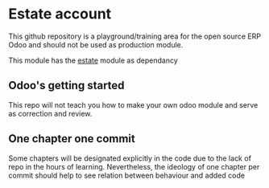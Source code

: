 # Estate account

This github repository is a playground/training area for the open source ERP Odoo
and should not be used as production module.

This module has the [estate](https://github.com/Thibagon/estate) module as dependancy 

## Odoo's getting started

This repo will not teach you how to make your own odoo module and serve as correction and review.

## One chapter one commit
Some chapters will be designated explicitly in the code due to the lack of repo in the hours of learning.
Nevertheless, the ideology of one chapter per commit should help to see relation between 
behaviour and added code